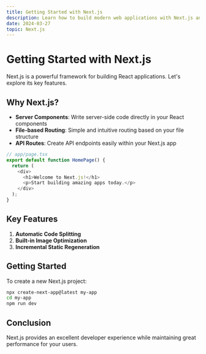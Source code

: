 ```yaml
---
title: Getting Started with Next.js
description: Learn how to build modern web applications with Next.js and React.
date: 2024-03-27
topic: Next.js
---
```


# Getting Started with Next.js

Next.js is a powerful framework for building React applications. Let's explore its key features.

## Why Next.js?

- **Server Components**: Write server-side code directly in your React components
- **File-based Routing**: Simple and intuitive routing based on your file structure
- **API Routes**: Create API endpoints easily within your Next.js app

```typescript
// app/page.tsx
export default function HomePage() {
  return (
    <div>
      <h1>Welcome to Next.js!</h1>
      <p>Start building amazing apps today.</p>
    </div>
  );
}
```

## Key Features

1. **Automatic Code Splitting**
2. **Built-in Image Optimization**
3. **Incremental Static Regeneration**

## Getting Started

To create a new Next.js project:

```bash
npx create-next-app@latest my-app
cd my-app
npm run dev
```

## Conclusion

Next.js provides an excellent developer experience while maintaining great performance for your users.
